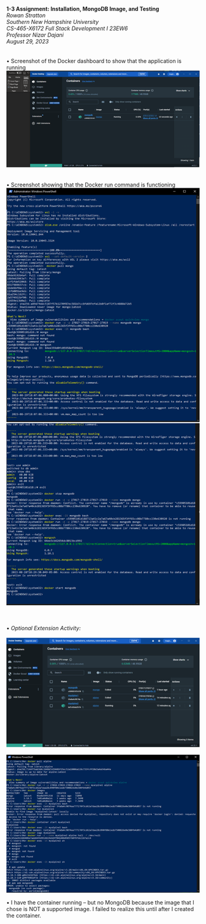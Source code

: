 **1-3 Assignment: Installation, MongoDB Image, and Testing**<br>
*Rowan Stratton*<br>
*Southern New Hampshire University*<br>
*CS-465-X6172 Full Stack Development I 23EW6*<br>
*Professor Nizar Dajani*<br>
*August 29, 2023*<br>
 <br>
 <br>
•	Screenshot of the Docker dashboard to show that the application is running<br>
![Screenshot 1](screenshots/dockerRun.png)<br><br><br>
•	Screenshot showing that the Docker run command is functioning<br>
![Screenshot 1](screenshots/dockerFunctioning.png)<br>
![Screenshot 1](screenshots/dockerFunctioning2.png)<br><br><br>


•	*Optional Extension Activity:*<br><br>
 ![Screenshot 1](screenshots/dockerContainer2.png)<br><br>
 ![Screenshot 1](screenshots/dockerContainer2Func.png)<br>
 
•	I have the container running – but no MongoDB because the image that I chose is NOT a supported image. I failed to realize this until after I created the container. 

